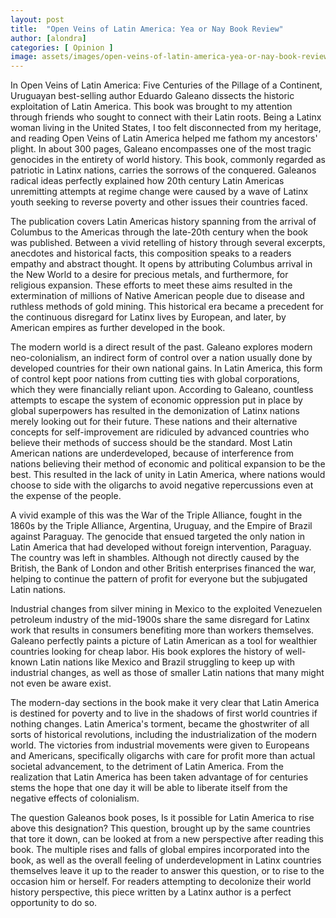 ```yaml
---
layout: post
title:  "Open Veins of Latin America: Yea or Nay Book Review"
author: [alondra]
categories: [ Opinion ]
image: assets/images/open-veins-of-latin-america-yea-or-nay-book-review.png
---
```


In Open Veins of Latin America: Five Centuries of the Pillage of a Continent, Uruguayan best-selling author Eduardo Galeano dissects the historic exploitation of Latin America. This book was brought to my attention through friends who sought to connect with their Latin roots. Being a Latinx woman living in the United States, I too felt disconnected from my heritage, and reading Open Veins of Latin America helped me fathom my ancestors' plight. In about 300 pages, Galeano encompasses one of the most tragic genocides in the entirety of world history. This book, commonly regarded as patriotic in Latinx nations, carries the sorrows of the conquered. Galeanos radical ideas perfectly explained how 20th century Latin Americas unremitting attempts at regime change were caused by a wave of Latinx youth seeking to reverse poverty and other issues their countries faced.

The publication covers Latin Americas history spanning from the arrival of Columbus to the Americas through the late-20th century when the book was published. Between a vivid retelling of history through several excerpts, anecdotes and historical facts, this composition speaks to a readers empathy and abstract thought. It opens by attributing Columbus arrival in the New World to a desire for precious metals, and furthermore, for religious expansion. These efforts to meet these aims resulted in the extermination of millions of Native American people due to disease and ruthless methods of gold mining. This historical era became a precedent for the continuous disregard for Latinx lives by European, and later, by American empires as further developed in the book. 

 The modern world is a direct result of the past. Galeano explores modern neo-colonialism, an indirect form of control over a nation usually done by developed countries for their own national gains. In Latin America, this form of control kept poor nations from cutting ties with global corporations, which they were financially reliant upon. According to Galeano, countless attempts to escape the system of economic oppression put in place by global superpowers has resulted in the demonization of Latinx nations merely looking out for their future. These nations and their alternative concepts for self-improvement are ridiculed by advanced countries who believe their methods of success should be the standard. Most Latin American nations are underdeveloped, because of interference from nations believing their method of economic and political expansion to be the best. This resulted in the lack of unity in Latin America, where nations would choose to side with the oligarchs to avoid negative repercussions even at the expense of the people. 

A vivid example of this was the War of the Triple Alliance, fought in the 1860s by the Triple Alliance, Argentina, Uruguay, and the Empire of Brazil against Paraguay. The genocide that ensued targeted the only nation in Latin America that had developed without foreign intervention, Paraguay. The country was left in shambles. Although not directly caused by the British, the Bank of London and other British enterprises financed the war, helping to continue the pattern of profit for everyone but the subjugated Latin nations. 

Industrial changes from silver mining in Mexico to the exploited Venezuelen petroleum industry of the mid-1900s share the same disregard for Latinx work that results in consumers benefiting more than workers themselves. Galeano perfectly paints a picture of Latin American as a tool for wealthier countries looking for cheap labor. His book explores the history of well-known Latin nations like Mexico and Brazil struggling to keep up with industrial changes, as well as those of smaller Latin nations that many might not even be aware exist. 

The modern-day sections in the book make it very clear that Latin America is destined for poverty and to live in the shadows of first world countries if nothing changes. Latin America's torment, became the ghostwriter of all sorts of historical revolutions, including the industrialization of the modern world. The victories from industrial movements were given to Europeans and Americans, specifically oligarchs with care for profit more than actual societal advancement, to the detriment of Latin America. From the realization that Latin America has been taken advantage of for centuries stems the hope that one day it will be able to liberate itself from the negative effects of colonialism. 

The question Galeanos book poses, Is it possible for Latin America to rise above this designation? This question, brought up by the same countries that tore it down, can be looked at from a new perspective after reading this book. The multiple rises and falls of global empires incorporated into the book, as well as the overall feeling of underdevelopment in Latinx countries themselves leave it up to the reader to answer this question, or to rise to the occasion him or herself. For readers attempting to decolonize their world history perspective, this piece written by a Latinx author is a perfect opportunity to do so. 


